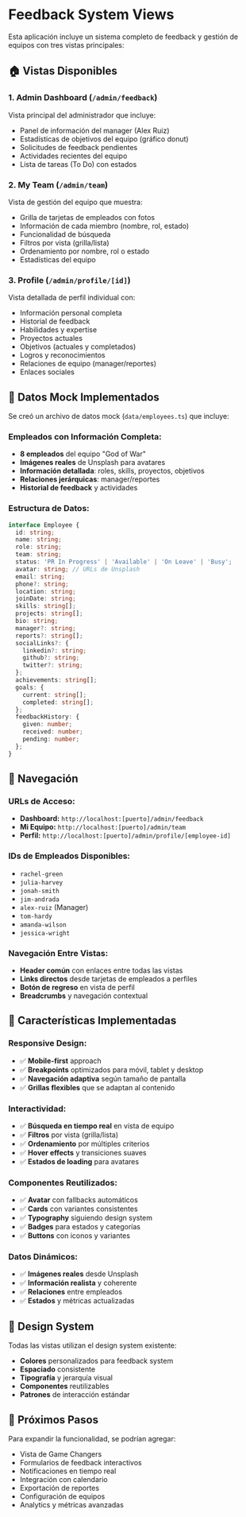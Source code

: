 # Feedback System Views

Esta aplicación incluye un sistema completo de feedback y gestión de equipos con tres vistas principales:

## 🏠 Vistas Disponibles

### 1. **Admin Dashboard** (`/admin/feedback`)
Vista principal del administrador que incluye:
- Panel de información del manager (Alex Ruiz)
- Estadísticas de objetivos del equipo (gráfico donut)
- Solicitudes de feedback pendientes
- Actividades recientes del equipo
- Lista de tareas (To Do) con estados

### 2. **My Team** (`/admin/team`)
Vista de gestión del equipo que muestra:
- Grilla de tarjetas de empleados con fotos
- Información de cada miembro (nombre, rol, estado)
- Funcionalidad de búsqueda
- Filtros por vista (grilla/lista)
- Ordenamiento por nombre, rol o estado
- Estadísticas del equipo

### 3. **Profile** (`/admin/profile/[id]`)
Vista detallada de perfil individual con:
- Información personal completa
- Historial de feedback
- Habilidades y expertise
- Proyectos actuales
- Objetivos (actuales y completados)
- Logros y reconocimientos
- Relaciones de equipo (manager/reportes)
- Enlaces sociales

## 🎨 Datos Mock Implementados

Se creó un archivo de datos mock (`data/employees.ts`) que incluye:

### **Empleados con Información Completa:**
- **8 empleados** del equipo "God of War"
- **Imágenes reales** de Unsplash para avatares
- **Información detallada**: roles, skills, proyectos, objetivos
- **Relaciones jerárquicas**: manager/reportes
- **Historial de feedback** y actividades

### **Estructura de Datos:**
```typescript
interface Employee {
  id: string;
  name: string;
  role: string;
  team: string;
  status: 'PR In Progress' | 'Available' | 'On Leave' | 'Busy';
  avatar: string; // URLs de Unsplash
  email: string;
  phone?: string;
  location: string;
  joinDate: string;
  skills: string[];
  projects: string[];
  bio: string;
  manager?: string;
  reports?: string[];
  socialLinks?: {
    linkedin?: string;
    github?: string;
    twitter?: string;
  };
  achievements: string[];
  goals: {
    current: string[];
    completed: string[];
  };
  feedbackHistory: {
    given: number;
    received: number;
    pending: number;
  };
}
```

## 🔗 Navegación

### **URLs de Acceso:**
- **Dashboard:** `http://localhost:[puerto]/admin/feedback`
- **Mi Equipo:** `http://localhost:[puerto]/admin/team`
- **Perfil:** `http://localhost:[puerto]/admin/profile/[employee-id]`

### **IDs de Empleados Disponibles:**
- `rachel-green`
- `julia-harvey`
- `jonah-smith`
- `jim-andrada`
- `alex-ruiz` (Manager)
- `tom-hardy`
- `amanda-wilson`
- `jessica-wright`

### **Navegación Entre Vistas:**
- **Header común** con enlaces entre todas las vistas
- **Links directos** desde tarjetas de empleados a perfiles
- **Botón de regreso** en vista de perfil
- **Breadcrumbs** y navegación contextual

## 🎯 Características Implementadas

### **Responsive Design:**
- ✅ **Mobile-first** approach
- ✅ **Breakpoints** optimizados para móvil, tablet y desktop
- ✅ **Navegación adaptiva** según tamaño de pantalla
- ✅ **Grillas flexibles** que se adaptan al contenido

### **Interactividad:**
- ✅ **Búsqueda en tiempo real** en vista de equipo
- ✅ **Filtros** por vista (grilla/lista)
- ✅ **Ordenamiento** por múltiples criterios
- ✅ **Hover effects** y transiciones suaves
- ✅ **Estados de loading** para avatares

### **Componentes Reutilizados:**
- ✅ **Avatar** con fallbacks automáticos
- ✅ **Cards** con variantes consistentes
- ✅ **Typography** siguiendo design system
- ✅ **Badges** para estados y categorías
- ✅ **Buttons** con iconos y variantes

### **Datos Dinámicos:**
- ✅ **Imágenes reales** desde Unsplash
- ✅ **Información realista** y coherente
- ✅ **Relaciones** entre empleados
- ✅ **Estados** y métricas actualizadas

## 🎨 Design System

Todas las vistas utilizan el design system existente:
- **Colores** personalizados para feedback system
- **Espaciado** consistente
- **Tipografía** y jerarquía visual
- **Componentes** reutilizables
- **Patrones** de interacción estándar

## 🚀 Próximos Pasos

Para expandir la funcionalidad, se podrían agregar:
- Vista de Game Changers
- Formularios de feedback interactivos
- Notificaciones en tiempo real
- Integración con calendario
- Exportación de reportes
- Configuración de equipos
- Analytics y métricas avanzadas
